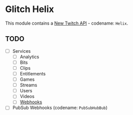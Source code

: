 # Glitch Helix

This module contains a [New Twitch API](https://dev.twitch.tv/docs/api/) - codename: `Helix`.

## TODO

* [ ] Services 
  * [ ] Analytics
  * [ ] Bits
  * [ ] Clips
  * [ ] Entitlements
  * [ ] Games
  * [ ] Streams
  * [ ] Users
  * [ ] Videos
  * [ ] [Webhooks](https://dev.twitch.tv/docs/api/webhooks-guide/)
* [ ] PubSub Webhooks (codename: `PubSubHubBub`)